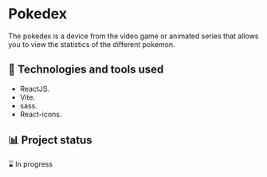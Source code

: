 # Pokedex

The pokedex is a device from the video game or animated series that allows you to view the statistics of the different pokemon.

## 🚀 Technologies and tools used

- ReactJS.
- Vite.
- sass.
- React-icons.

## 📊 Project status

⌛ In progress
